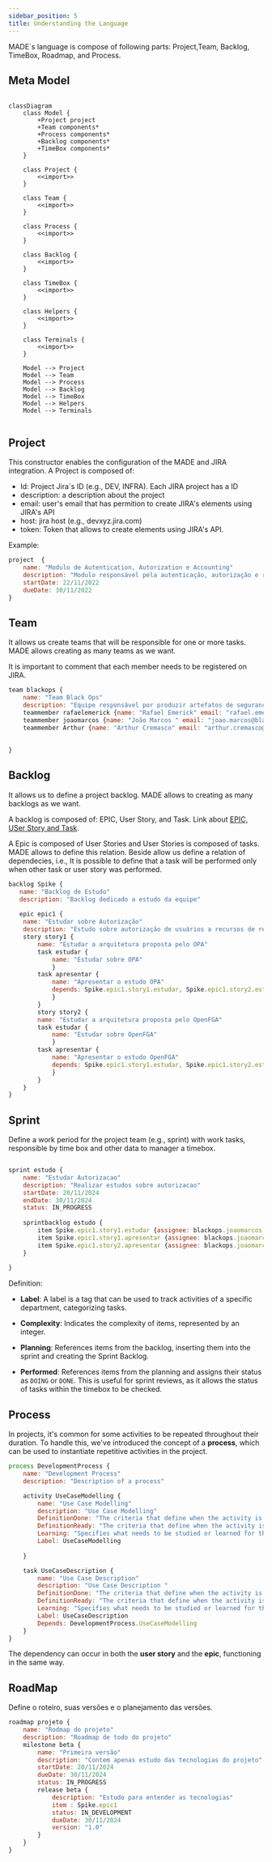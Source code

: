```yaml
---
sidebar_position: 5
title: Understanding the Language
---
```


MADE`s language is compose of following parts: Project,Team, Backlog, TimeBox, Roadmap, and Process.

## Meta Model

```mermaid

classDiagram
    class Model {
        +Project project
        +Team components*
        +Process components*
        +Backlog components*
        +TimeBox components*
    }
    
    class Project {
        <<import>>
    }

    class Team {
        <<import>>
    }

    class Process {
        <<import>>
    }

    class Backlog {
        <<import>>
    }

    class TimeBox {
        <<import>>
    }

    class Helpers {
        <<import>>
    }

    class Terminals {
        <<import>>
    }

    Model --> Project
    Model --> Team
    Model --> Process
    Model --> Backlog
    Model --> TimeBox
    Model --> Helpers
    Model --> Terminals


```

## Project

This constructor enables the configuration of the MADE and JIRA integration. A Project is composed of:

* Id: Project Jira`s ID (e.g., DEV, INFRA). Each JIRA project has a ID
* description: a description about the project
* email: user's email that has permition to create JIRA's elements using JIRA's API
* host: jira host (e.g., devxyz.jira.com)
* token: Token that allows to create elements using JIRA's API.

Example:

```js
project  {
    name: "Modulo de Autentication, Autorization e Accounting"
    description: "Modulo responsável pela autenticação, autorização e rastreio do usuário no sistema"
    startDate: 22/11/2022
    dueDate: 30/11/2022
}

```


## Team

It allows us create teams that will be responsible for one or more tasks. MADE allows creating as many teams as we want.

It is important to comment that each member needs to be registered on JIRA. 

```js
team blackops {
    name: "Team Black Ops"
    description: "Equipe responsável por produzir artefatos de segurança"
    teammember rafaelemerick {name: "Rafael Emerick" email: "rafael.emerick@blackops.com.br"}
    teammember joaomarcos {name: "João Marcos " email: "joao.marcos@blackops.com.br"}
    teammember Arthur {name: "Arthur Cremasco" email: "arthur.cremasco@blackops.com.br"}
  
  
}
```

## Backlog

It allows us to define a project backlog. MADE allows to creating as many backlogs as we want.

A backlog is composed of: EPIC, User Story, and Task. Link about [EPIC, USer Story and Task](https://scrum-master.org/en/epic-feature-and-user-story-in-agile-a-beginners-guide/).


A Epic is composed of User Stories and User Stories is composed of tasks. MADE allows to define this relation. Beside allow us define a relation of dependecies, i.e., It is possible to define that a task will be performed only when other task or user story was performed. 

```js
backlog Spike {
   name: "Backlog de Estudo"
   description: "Backlog dedicado a estudo da equipe"
   
   epic epic1 {
    name: "Estudar sobre Autorização"
    description: "Estudo sobre autorização de usuários a recursos de redes"
    story story1 {
        name: "Estudar a arquitetura proposta pelo OPA"
        task estudar {
            name: "Estudar sobre OPA"
            }
        task apresentar {
            name: "Apresentar o estudo OPA"  
            depends: Spike.epic1.story1.estudar, Spike.epic1.story2.estudar                       
            }
        }
        story story2 {
        name: "Estudar a arquitetura proposta pelo OpenFGA"
        task estudar {
            name: "Estudar sobre OpenFGA"            
            }
        task apresentar {
            name: "Apresentar o estudo OpenFGA"
            depends: Spike.epic1.story1.estudar, Spike.epic1.story2.estudar                       
            }
        }
    }    
}
```

## Sprint

Define a work period for the project team (e.g., sprint) with work tasks, responsible by time box  and other data to manager a timebox. 

```js

sprint estudo {
    name: "Estudar Autorizacao"
    description: "Realizar estudos sobre autorizacao"
    startDate: 20/11/2024
    endDate: 30/11/2024
    status: IN_PROGRESS
    
    sprintbacklog estudo {
        item Spike.epic1.story1.estudar {assignee: blackops.joaomarcos  dueDate: 30/11/2024 status: TODO}
        item Spike.epic1.story1.apresentar {assignee: blackops.joaomarcos startDate: 20/11/2024 completedDate:26/11/2024 dueDate: 30/11/2024 status: DONE}         
        item Spike.epic1.story2.apresentar {assignee: blackops.joaomarcos startDate: 20/11/2024 dueDate: 30/11/2024 status: DOING}         
    }
    
}
```
Definition: 

* **Label**: A label is a tag that can be used to track activities of a specific department, categorizing tasks.

* **Complexity**: Indicates the complexity of items, represented by an integer.

* **Planning**: References items from the backlog, inserting them into the sprint and creating the Sprint Backlog.

* **Performed**: References items from the planning and assigns their status as `DOING` or `DONE`. This is useful for sprint reviews, as it allows the status of tasks within the timebox to be checked.


## Process

In projects, it's common for some activities to be repeated throughout their duration. To handle this, we've introduced the concept of a **process**, which can be used to instantiate repetitive activities in the project.

```js
process DevelopmentProcess {
    name: "Development Process"
    description: "Description of a process"

    activity UseCaseModelling {
        name: "Use Case Modelling"
        description: "Use Case Modelling"
        DefinitionDone: "The criteria that define when the activity is considered complete."
        DefinitionReady: "The criteria that define when the activity is ready to be worked on."
        Learning: "Specifies what needs to be studied or learned for the activity."
        Label: UseCaseModelling
       
    }

    task UseCaseDescription {
        name: "Use Case Description"
        description: "Use Case Description "
        DefinitionDone: "The criteria that define when the activity is considered complete."
        DefinitionReady: "The criteria that define when the activity is ready to be worked on."
        Learning: "Specifies what needs to be studied or learned for the activity."
        Label: UseCaseDescription
        Depends: DevelopmentProcess.UseCaseModelling
    }    
}
```
The dependency can occur in both the **user story** and the **epic**, functioning in the same way.

## RoadMap

Define o roteiro, suas versões e o planejamento das versões.
```js
roadmap projeto {
    name: "Rodmap do projeto"
    description: "Roadmap de todo do projeto"
    milestone beta {
        name: "Primeira versão"
        description: "Contem apenas estudo das tecnologias do projeto"
        startDate: 20/11/2024        
        dueDate: 30/11/2024
        status: IN_PROGRESS
        release beta {
            description: "Estudo para entender as tecnologias"
            item : Spike.epic1
            status: IN_DEVELOPMENT
            dueDate: 30/11/2024
            version: "1.0"
        }
    }
}
```